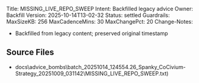 Title: MISSING_LIVE_REPO_SWEEP
Intent: Backfilled legacy advice
Owner: Backfill
Version: 2025-10-14T13-02-32
Status: settled
Guardrails:
  MaxSizeKB: 256
  MaxCadenceMins: 30
  MaxChangePct: 20
Change-Notes:
  - Backfilled from legacy content; preserved original timestamp

## Source Files
- docs\advice_bombs\batch_20251014_124554\.26_Spanky_CoCivium-Strategy_20251009_031142\MISSING_LIVE_REPO_SWEEP.txt)
